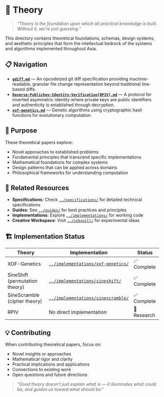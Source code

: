 # 🧠 Theory

> *"Theory is the foundation upon which all practical knowledge is built. Without it, we're just guessing."*

This directory contains theoretical foundations, schemas, design systems, and aesthetic principles that form the intellectual bedrock of the systems and algorithms implemented throughout Axia.

## 📋 Navigation

- **[`gdiff.md`](gdiff.md)** — An opcodeized git diff specification providing machine-readable, granular file change representation beyond traditional line-based diffs.
- **[`Reverse-Publickey-Identity-Verification[RPIV].md`](Reverse-Publickey-Identity-Verification[RPIV].md)** — A protocol for inverted asymmetric identity where private keys are public identifiers and authenticity is established through decryption.
- **[`xof-genetics.md`](xof-genetics.md)** — Genetic algorithms using cryptographic hash functions for evolutionary computation.

## 🎯 Purpose

These theoretical papers explore:
- Novel approaches to established problems
- Fundamental principles that transcend specific implementations
- Mathematical foundations for complex systems
- Design patterns that can be applied across domains
- Philosophical frameworks for understanding computation

## 🔗 Related Resources

- **Specifications**: Check [`../specifications/`](../specifications/) for detailed technical specifications
- **Guides**: See [`../guides/`](../guides/) for best practices and principles
- **Implementations**: Explore [`../implementations/`](../implementations/) for working code
- **Creative Workspace**: Visit [`../inkspill/`](../inkspill/) for experimental ideas

## 🏗️ Implementation Status

| Theory | Implementation | Status |
|--------|----------------|--------|
| XOF-Genetics | [`../implementations/xof-genetics/`](../implementations/xof-genetics/) | ✅ Complete |
| SineShift (permutation theory) | [`../implementations/sineshift/`](../implementations/sineshift/) | ✅ Complete |
| SineScramble (cipher theory) | [`../implementations/sinescramble/`](../implementations/sinescramble/) | ✅ Complete |
| RPIV | No direct implementation | 🔄 Research |

## 💡 Contributing

When contributing theoretical papers, focus on:
- Novel insights or approaches
- Mathematical rigor and clarity
- Practical implications and applications
- Connections to existing work
- Open questions and future directions

> *"Good theory doesn't just explain what is — it illuminates what could be, and guides us toward what should be."*
